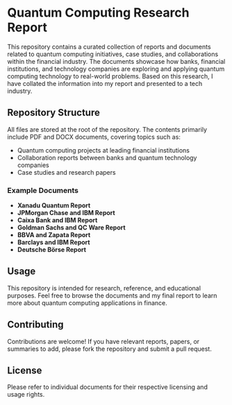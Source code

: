 # Quantum Computing Research Report

This repository contains a curated collection of reports and documents related to quantum computing initiatives, case studies, and collaborations within the financial industry. 
The documents showcase how banks, financial institutions, and technology companies are exploring and applying quantum computing technology to real-world problems. 
Based on this research, I have collated the information into my report and presented to a tech industry.

## Repository Structure

All files are stored at the root of the repository. The contents primarily include PDF and DOCX documents, covering topics such as:

- Quantum computing projects at leading financial institutions
- Collaboration reports between banks and quantum technology companies
- Case studies and research papers

### Example Documents

- **Xanadu Quantum Report**
- **JPMorgan Chase and IBM Report**
- **Caixa Bank and IBM Report**
- **Goldman Sachs and QC Ware Report**
- **BBVA and Zapata Report**
- **Barclays and IBM Report**
- **Deutsche Börse Report**

## Usage

This repository is intended for research, reference, and educational purposes. Feel free to browse the documents and my final report to learn more about quantum computing applications in finance.

## Contributing

Contributions are welcome! If you have relevant reports, papers, or summaries to add, please fork the repository and submit a pull request.

## License

Please refer to individual documents for their respective licensing and usage rights.
